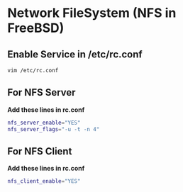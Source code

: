 # Network FileSystem (NFS in FreeBSD)
## Enable Service in /etc/rc.conf
```bash
vim /etc/rc.conf
```
## For NFS Server
**Add these lines in rc.conf**
```bash
nfs_server_enable="YES"
nfs_server_flags="-u -t -n 4"
```
## For NFS Client
**Add these lines in rc.conf**
```bash
nfs_client_enable="YES"
```
